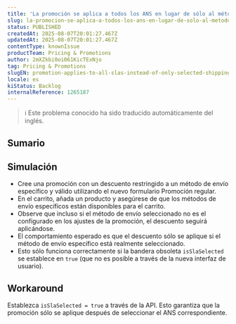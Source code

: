 ```yaml
---
title: 'La promoción se aplica a todos los ANS en lugar de sólo al método de envío seleccionado'
slug: la-promocion-se-aplica-a-todos-los-ans-en-lugar-de-solo-al-metodo-de-envio-seleccionado
status: PUBLISHED
createdAt: 2025-08-07T20:01:27.467Z
updatedAt: 2025-08-07T20:01:27.467Z
contentType: knownIssue
productTeam: Pricing & Promotions
author: 2mXZkbi0oi061KicTExNjo
tag: Pricing & Promotions
slugEN: promotion-applies-to-all-slas-instead-of-only-selected-shipping-method
locale: es
kiStatus: Backlog
internalReference: 1265187
---
```


>ℹ️ Este problema conocido ha sido traducido automáticamente del inglés.

## Sumario

## Simulación



- Cree una promoción con un descuento restringido a un método de envío específico y válido utilizando el nuevo formulario Promoción regular.
- En el carrito, añada un producto y asegúrese de que los métodos de envío específicos están disponibles para el carrito.
- Observe que incluso si el método de envío seleccionado no es el configurado en los ajustes de la promoción, el descuento seguirá aplicándose.
- El comportamiento esperado es que el descuento sólo se aplique si el método de envío específico está realmente seleccionado.
- Esto sólo funciona correctamente si la bandera obsoleta `isSlaSelected` se establece en `true` (que no es posible a través de la nueva interfaz de usuario).

## Workaround


Establezca `isSlaSelected = true` a través de la API. Esto garantiza que la promoción sólo se aplique después de seleccionar el ANS correspondiente.



